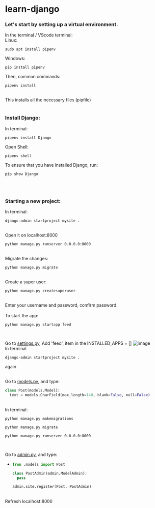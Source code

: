 # learn-django

### Let's start by setting up a virtual environment.
In the terminal / VScode terminal:<br>
Linux:<br>
```shell
sudo apt install pipenv
```

Windows:<br>
```shell
pip install pipenv
```

Then, common commands:<br>
```shell
pipenv install
```
<br>This installs all the necessary files (pipfile)
<br><br>
### Install Django:<br>
In terminal:

```shell
pipenv install Django
```

Open Shell:<br>
```shell
pipenv shell
```

To ensure that you have installed Django, run:<br>
```shell
pip show Django
```
<br><br>
### Starting a new project:<br>
In terminal:

```shell
django-admin startproject mysite .
```
<br>Open it on localhost:8000<br>

```shell
python manage.py runserver 0.0.0.0:8000
```

<br>Migrate the changes:<br>

```shell
python manage.py migrate
```

<br>Create a super user:<br>

```shell
python manage.py createsuperuser
```
<br>Enter your username and password, confirm password.<br>
<br>To start the app:<br>

```shell
python manage.py startapp feed
```
<br>

Go to [settings.py](mysite/settings.py),
Add 'feed', item in the INSTALLED_APPS = []
![image](https://github.com/uzayr-iqbal-hamid/learn-django/assets/134723279/59c01f01-bbf4-45f4-a5ec-a6459265785c)
<br>
In terminal

```shell
django-admin startproject mysite .
```
again.<br>

<br>Go to [models.py](feed/models.py), and type:

```python
class Post(models.Model):
  text = models.CharField(max_length=140, blank=False, null=False)
```
<br>
In terminal:

```shell
python manage.py makemigrations
```

```shell
python manage.py migrate
```

```shell
python manage.py runserver 0.0.0.0:8000
```
<br>

Go to [admin.py](feed/admin.py), and type:
  - ```python
    from .models import Post
    
    class PostAdmin(admin.ModelAdmin):
      pass

    admin.site.register(Post, PostAdmin)
    ```
<br>
Refresh localhost:8000
